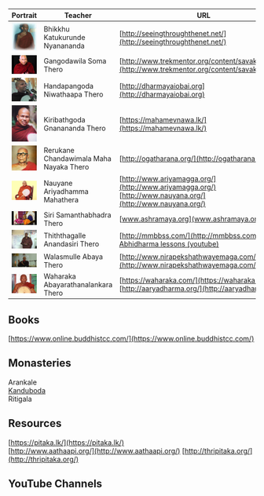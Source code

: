 
 Portrait | Teacher | URL
------- | ----- | -------------
<img src="images/kn.jpg" width="100"> | Bhikkhu Katukurunde Nyanananda | [http://seeingthroughthenet.net/](http://seeingthroughthenet.net/)
<img src="images/soma.jpg" width="100"> | Gangodawila Soma Thero | [http://www.trekmentor.org/content/savaka/10590](http://www.trekmentor.org/content/savaka/10590)
<img src="images/niwathaapathero.png" width="100"> | Handapangoda Niwathaapa Thero | [http://dharmayaiobai.org](http://dharmayaiobai.org)
<img src="images/kiri.jpg" width="100"> | Kiribathgoda Gnanananda Thero | [https://mahamevnawa.lk/](https://mahamevnawa.lk/)
<img src="images/reru.jpg" width="100"> | Rerukane Chandawimala Maha Nayaka Thero | [http://ogatharana.org/](http://ogatharana.org/)
<img src="images/ariya.jpg" width="100"> | Nauyane Ariyadhamma Mahathera | [http://www.ariyamagga.org/](http://www.ariyamagga.org/) <br> [http://www.nauyana.org/](http://www.nauyana.org/)
<img src="images/samantha.jpg" width="100"> | Siri Samanthabhadra Thero | [www.ashramaya.org](www.ashramaya.org)
<img src="images/thith.jpg" width="100"> | Thiththagalle Anandasiri Thero | [http://mmbbss.com/](http://mmbbss.com/) <br> [Abhidharma lessons (youtube)](https://youtu.be/Bt9O4eZEUtQ)
<img src="images/abaya.jpg" width="100"> | Walasmulle Abaya Thero | [http://www.nirapekshathwayemaga.com/](http://www.nirapekshathwayemaga.com/)
<img src="images/waharaka.jpg" width="100"> | Waharaka Abayarathanalankara Thero | [https://waharaka.com/](https://waharaka.com/) <br> [http://aaryadharma.org/](http://aaryadharma.org/)




## Books
[https://www.online.buddhistcc.com/](https://www.online.buddhistcc.com/)

## Monasteries
Arankale<br>
[Kanduboda](http://insight-meditation.org/)<br>
Ritigala

## Resources
[https://pitaka.lk/](https://pitaka.lk/) <br>
[http://www.aathaapi.org/](http://www.aathaapi.org/)
[http://thripitaka.org/](http://thripitaka.org/)

## YouTube Channels
